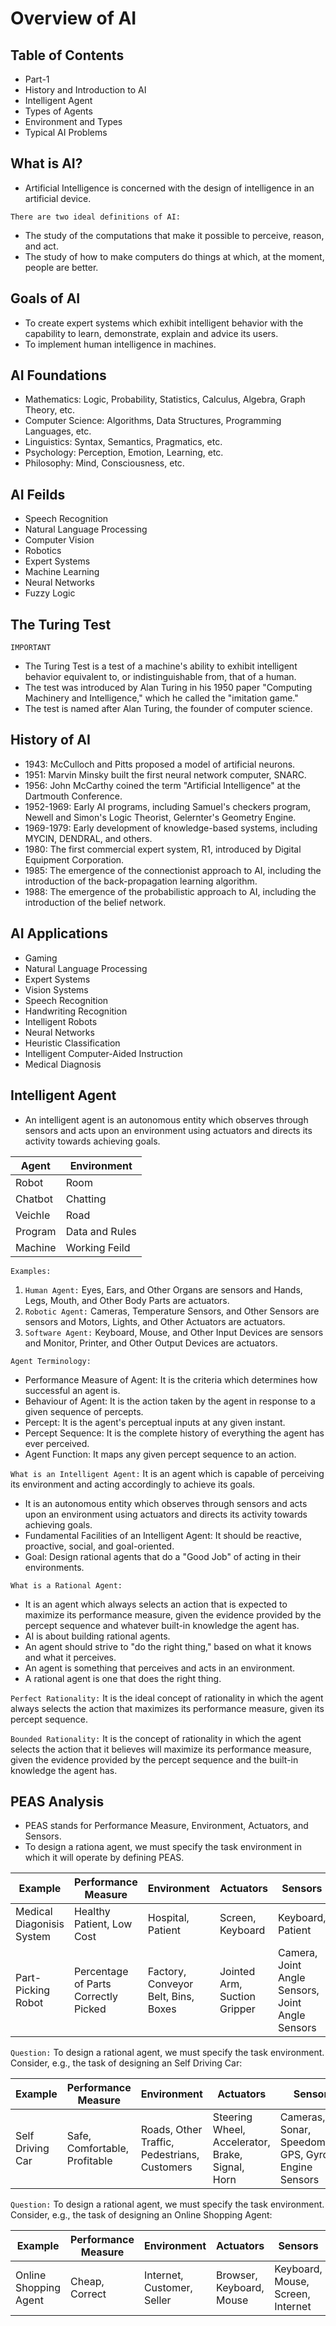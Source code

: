 # Overview of AI #

## Table of Contents ##

- Part-1
- History and Introduction to AI
- Intelligent Agent
- Types of Agents
- Environment and Types
- Typical AI Problems

## What is AI? ##

- Artificial Intelligence is concerned with the design of intelligence in an artificial device.

`There are two ideal definitions of AI:`

- The study of the computations that make it possible to perceive, reason, and act.
- The study of how to make computers do things at which, at the moment, people are better.

## Goals of AI ##

- To create expert systems which exhibit intelligent behavior with the capability to learn, demonstrate, explain and advice its users.
- To implement human intelligence in machines.

## AI Foundations ##

- Mathematics: Logic, Probability, Statistics, Calculus, Algebra, Graph Theory, etc.
- Computer Science: Algorithms, Data Structures, Programming Languages, etc.
- Linguistics: Syntax, Semantics, Pragmatics, etc.
- Psychology: Perception, Emotion, Learning, etc.
- Philosophy: Mind, Consciousness, etc.

## AI Feilds ##

- Speech Recognition
- Natural Language Processing
- Computer Vision
- Robotics
- Expert Systems
- Machine Learning
- Neural Networks
- Fuzzy Logic

## The Turing Test ##

`IMPORTANT`

- The Turing Test is a test of a machine's ability to exhibit intelligent behavior equivalent to, or indistinguishable from, that of a human.
- The test was introduced by Alan Turing in his 1950 paper "Computing Machinery and Intelligence," which he called the "imitation game."
- The test is named after Alan Turing, the founder of computer science. 

## History of AI ##

- 1943: McCulloch and Pitts proposed a model of artificial neurons.
- 1951: Marvin Minsky built the first neural network computer, SNARC.
- 1956: John McCarthy coined the term "Artificial Intelligence" at the Dartmouth Conference.
- 1952-1969: Early AI programs, including Samuel's checkers program, Newell and Simon's Logic Theorist, Gelernter's Geometry Engine.
- 1969-1979: Early development of knowledge-based systems, including MYCIN, DENDRAL, and others.
- 1980: The first commercial expert system, R1, introduced by Digital Equipment Corporation.    
- 1985: The emergence of the connectionist approach to AI, including the introduction of the back-propagation learning algorithm.
- 1988: The emergence of the probabilistic approach to AI, including the introduction of the belief network.

## AI Applications ##

- Gaming
- Natural Language Processing
- Expert Systems
- Vision Systems
- Speech Recognition
- Handwriting Recognition
- Intelligent Robots
- Neural Networks
- Heuristic Classification
- Intelligent Computer-Aided Instruction
- Medical Diagnosis

## Intelligent Agent ##

- An intelligent agent is an autonomous entity which observes through sensors and acts upon an environment using actuators and directs its activity towards achieving goals.

| Agent | Environment |
| ----- | ----------- |
| Robot | Room |
| Chatbot | Chatting |
| Veichle | Road |
| Program | Data and Rules |
| Machine | Working Feild |

`Examples:`

1. `Human Agent:` Eyes, Ears, and Other Organs are sensors and Hands, Legs, Mouth, and Other Body Parts are actuators.
2. `Robotic Agent:` Cameras, Temperature Sensors, and Other Sensors are sensors and Motors, Lights, and Other Actuators are actuators.
3. `Software Agent:` Keyboard, Mouse, and Other Input Devices are sensors and Monitor, Printer, and Other Output Devices are actuators.

`Agent Terminology:`

- Performance Measure of Agent: It is the criteria which determines how successful an agent is.
- Behaviour of Agent: It is the action taken by the agent in response to a given sequence of percepts.
- Percept: It is the agent's perceptual inputs at any given instant.
- Percept Sequence: It is the complete history of everything the agent has ever perceived.
- Agent Function: It maps any given percept sequence to an action.

`What is an Intelligent Agent:` It is an agent which is capable of perceiving its environment and acting accordingly to achieve its goals.

- It is an autonomous entity which observes through sensors and acts upon an environment using actuators and directs its activity towards achieving goals.
- Fundamental Facilities of an Intelligent Agent: It should be reactive, proactive, social, and goal-oriented.
- Goal: Design rational agents that do a "Good Job" of acting in their environments.

`What is a Rational Agent:`

- It is an agent which always selects an action that is expected to maximize its performance measure, given the evidence provided by the percept sequence and whatever built-in knowledge the agent has.
- AI is about building rational agents.
- An agent should strive to "do the right thing," based on what it knows and what it perceives.
- An agent is something that perceives and acts in an environment.
- A rational agent is one that does the right thing.

`Perfect Rationality:` It is the ideal concept of rationality in which the agent always selects the action that maximizes its performance measure, given its percept sequence.

`Bounded Rationality:` It is the concept of rationality in which the agent selects the action that it believes will maximize its performance measure, given the evidence provided by the percept sequence and the built-in knowledge the agent has.

## PEAS Analysis ##

- PEAS stands for Performance Measure, Environment, Actuators, and Sensors.
- To design a rationa agent, we must specify the task environment in which it will operate by defining PEAS.

| Example | Performance Measure | Environment | Actuators | Sensors |
| ------- | ------------------- | ----------- | --------- | ------- |
| Medical Diagonisis System | Healthy Patient, Low Cost | Hospital, Patient | Screen, Keyboard | Keyboard, Patient |
| Part-Picking Robot | Percentage of Parts Correctly Picked | Factory, Conveyor Belt, Bins, Boxes | Jointed Arm, Suction Gripper | Camera, Joint Angle Sensors, Joint Angle Sensors |

`Question:` To design a rational agent, we must specify the task environment. Consider, e.g., the task of designing an Self Driving Car:

| Example | Performance Measure | Environment | Actuators | Sensors |
| ------- | ------------------- | ----------- | --------- | ------- |
| Self Driving Car | Safe, Comfortable, Profitable | Roads, Other Traffic, Pedestrians, Customers | Steering Wheel, Accelerator, Brake, Signal, Horn | Cameras, Sonar, Speedometer, GPS, Gyro, Engine Sensors |

`Question:` To design a rational agent, we must specify the task environment. Consider, e.g., the task of designing an Online Shopping Agent:

| Example | Performance Measure | Environment | Actuators | Sensors |
| ------- | ------------------- | ----------- | --------- | ------- |
| Online Shopping Agent | Cheap, Correct | Internet, Customer, Seller | Browser, Keyboard, Mouse | Keyboard, Mouse, Screen, Internet |
